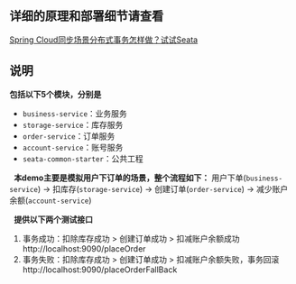 ## **详细的原理和部署细节请查看**
[Spring Cloud同步场景分布式事务怎样做？试试Seata](https://mp.weixin.qq.com/s/0yCmHzlXDC9BkbUuEt0_fQ)



## 说明


**包括以下5个模块，分别是**

* `business-service`：业务服务
* `storage-service`：库存服务
* `order-service`：订单服务
* `account-service`：账号服务
* `seata-common-starter`：公共工程

&nbsp;
**本demo主要是模拟用户下订单的场景，整个流程如下：**
用户下单(`business-service`) -> 扣库存(`storage-service`) -> 创建订单(`order-service`) -> 减少账户余额(`account-service`)

&nbsp;
**提供以下两个测试接口**

1. 事务成功：扣除库存成功 > 创建订单成功 > 扣减账户余额成功
http://localhost:9090/placeOrder 
1. 事务失败：扣除库存成功 > 创建订单成功 > 扣减账户余额失败，事务回滚
http://localhost:9090/placeOrderFallBack
